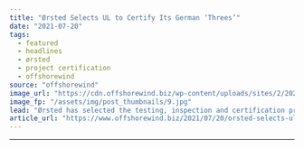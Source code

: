```yaml
---
title: "Ørsted Selects UL to Certify Its German ‘Threes’"
date: "2021-07-20"
tags: 
  - featured
  - headlines
  - ørsted
  - project certification
  - offshorewind
source: "offshorewind"
image_url: "https://cdn.offshorewind.biz/wp-content/uploads/sites/2/2020/02/04090858/siemens-gamesa.jpg"
image_fp: "/assets/img/post_thumbnails/9.jpg"
lead: "Ørsted has selected the testing, inspection and certification provider UL to deliver project certifications"
article_url: "https://www.offshorewind.biz/2021/07/20/orsted-selects-ul-to-certify-its-german-threes/"
---
```


---
